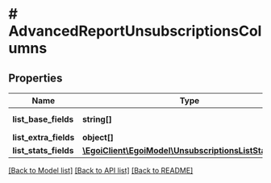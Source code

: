# # AdvancedReportUnsubscriptionsColumns

## Properties

Name | Type | Description | Notes
------------ | ------------- | ------------- | -------------
**list_base_fields** | **string[]** | Array of base fields | 
**list_extra_fields** | **object[]** |  | 
**list_stats_fields** | [**\EgoiClient\EgoiModel\UnsubscriptionsListStatsFields**](UnsubscriptionsListStatsFields.md) |  | 

[[Back to Model list]](../../README.md#documentation-for-models) [[Back to API list]](../../README.md#documentation-for-api-endpoints) [[Back to README]](../../README.md)


